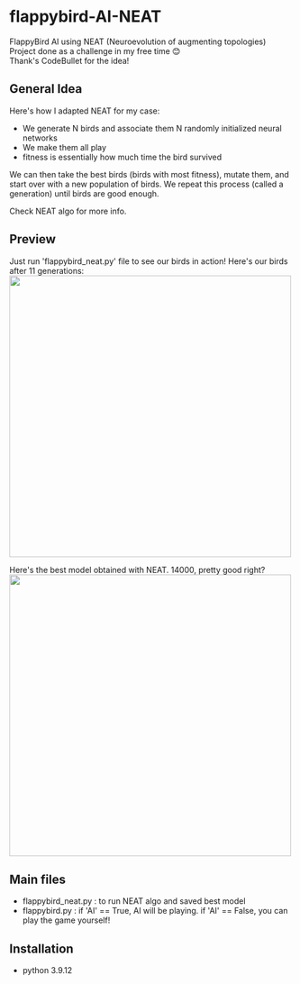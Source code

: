 # flappybird-AI-NEAT
FlappyBird AI using NEAT (Neuroevolution of augmenting topologies)
Project done as a challenge in my free time :blush: <br/> 
Thank's CodeBullet for the idea! 

## General Idea 

Here's how I adapted NEAT for my case:

- We generate N birds and associate them N randomly initialized neural networks 
- We make them all play 
- fitness is essentially how much time the bird survived

We can then take the best birds (birds with most fitness), mutate them, and start over with a new population of birds.
We repeat this process (called a generation) until birds are good enough.

Check NEAT algo for more info.

## Preview 

Just run 'flappybird_neat.py' file to see our birds in action! Here's our birds after 11 generations:
<br/>
<img src="https://user-images.githubusercontent.com/62900180/187653342-3a4e1fa2-c674-4d40-a570-c8ad9941b350.gif" height="500">
<br/>

Here's the best model obtained with NEAT. 14000, pretty good right? 
<br/>
<img src="https://user-images.githubusercontent.com/62900180/187653442-7166b03b-6b17-4e29-a33f-8f50897327cf.gif" height="500">
<br/>

## Main files
- flappybird_neat.py : to run NEAT algo and saved best model 
- flappybird.py : if 'AI' == True, AI will be playing. if 'AI' == False, you can play the game yourself! 

## Installation 
- python 3.9.12
